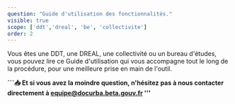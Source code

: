 ```yaml
---
question: "Guide d'utilisation des fonctionnalités."
visible: true
scope: ['ddt','dreal', 'be', 'collectivite']
order: 2
---
```


Vous êtes une DDT, une DREAL, une collectivité ou un bureau d'études, vous pouvez lire ce Guide d'utilisation qui vous accompagne tout le long de la procédure, pour une meilleure prise en main de l'outil.

**```:inbox_tray: Et si vous avez la moindre question, n'hésitez pas à nous contacter directement à equipe@docurba.beta.gouv.fr '''**
